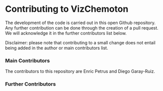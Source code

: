 Contributing to VizChemoton
==============================

The development of the code is carried out in this open Github repository. Any further 
contribution can be done through the creation of a pull request. We will acknowledge it 
in the further contributors list below. 

Disclaimer: please note that contributing to a small change does not entail being 
added in the author or main contributors list.

### Main Contributors


The contributors to this repository are Enric Petrus and Diego Garay-Ruiz. 

### Further Contributors

